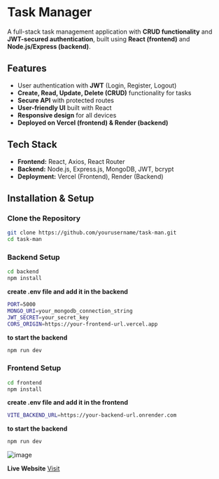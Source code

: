# **Task Manager** 

A full-stack task management application with **CRUD functionality** and **JWT-secured authentication**, built using **React (frontend)** and **Node.js/Express (backend)**.  

## **Features**  
- User authentication with **JWT** (Login, Register, Logout)  
- **Create, Read, Update, Delete (CRUD)** functionality for tasks  
- **Secure API** with protected routes  
- **User-friendly UI** built with React  
- **Responsive design** for all devices  
- **Deployed on Vercel (frontend) & Render (backend)**  

## **Tech Stack**  
- **Frontend:** React, Axios, React Router  
- **Backend:** Node.js, Express.js, MongoDB, JWT, bcrypt  
- **Deployment:** Vercel (Frontend), Render (Backend)  

## **Installation & Setup**  

### **Clone the Repository**  
```sh
git clone https://github.com/yourusername/task-man.git
cd task-man
```
### **Backend Setup**
```sh
cd backend
npm install
```
**create .env file and add it in the backend**
```sh
PORT=5000
MONGO_URI=your_mongodb_connection_string
JWT_SECRET=your_secret_key
CORS_ORIGIN=https://your-frontend-url.vercel.app
```
**to start the backend**
```sh
npm run dev
```

### **Frontend Setup**
```sh
cd frontend
npm install
```
**create .env file and add it in the frontend**
```sh
VITE_BACKEND_URL=https://your-backend-url.onrender.com
```
**to start the backend**
```sh
npm run dev 
```



![image](https://github.com/user-attachments/assets/6cb6f102-e583-452f-956e-7276d38eb6cf)


**Live Website** [Visit](https://task-man-alpha.vercel.app/)
